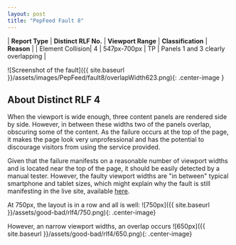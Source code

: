 ```yaml
---
layout: post
title: "PepFeed Fault 8"
---
```

| **Report Type** | **Distinct RLF No.** | **Viewport Range** | **Classification** | **Reason** |
| Element Collision| 4 | 547px-700px | TP | Panels 1 and 3 clearly overlapping | 

![Screenshot of the fault]({{ site.baseurl }}/assets/images/PepFeed/fault8/overlapWidth623.png){: .center-image }

## About Distinct RLF 4

When the viewport is wide enough, three content panels are rendered side by side. However, in between these widths two of the panels overlap, obscuring some of the content. As the failure occurs at the top of the page, it makes the page look very unprofessional and has the potential to discourage visitors from using the service provided.

Given that the failure manifests on a reasonable number of viewport widths and is located near the top of the page, it should be easily detected by a manual tester. However, the faulty viewport widths are "in between" typical smartphone and tablet sizes, which might explain why the fault is still manifesting in the live site, available [here](http://pepfeed.com).

At 750px, the layout is in a row and all is well:
![750px]({{ site.baseurl }}/assets/good-bad/rlf4/750.png){: .center-image}

However, an narrow viewport widths, an overlap occurs
![650px]({{ site.baseurl }}/assets/good-bad/rlf4/650.png){: .center-image}
